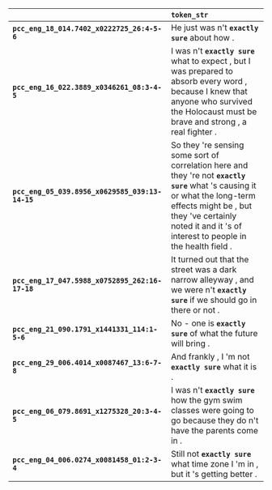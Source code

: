 |                                                 | `token_str`                                                                                                                                                                                                                               |
|:------------------------------------------------|:------------------------------------------------------------------------------------------------------------------------------------------------------------------------------------------------------------------------------------------|
| **`pcc_eng_18_014.7402_x0222725_26:4-5-6`**     | He just was n't __``exactly sure``__ about how .                                                                                                                                                                                          |
| **`pcc_eng_16_022.3889_x0346261_08:3-4-5`**     | I was n't __``exactly sure``__ what to expect , but I was prepared to absorb every word , because I knew that anyone who survived the Holocaust must be brave and strong , a real fighter .                                               |
| **`pcc_eng_05_039.8956_x0629585_039:13-14-15`** | So they 're sensing some sort of correlation here and they 're not __``exactly sure``__ what 's causing it or what the long-term effects might be , but they 've certainly noted it and it 's of interest to people in the health field . |
| **`pcc_eng_17_047.5988_x0752895_262:16-17-18`** | It turned out that the street was a dark narrow alleyway , and we were n't __``exactly sure``__ if we should go in there or not .                                                                                                         |
| **`pcc_eng_21_090.1791_x1441331_114:1-5-6`**    | No - one is __``exactly sure``__ of what the future will bring .                                                                                                                                                                          |
| **`pcc_eng_29_006.4014_x0087467_13:6-7-8`**     | And frankly , I 'm not __``exactly sure``__ what it is .                                                                                                                                                                                  |
| **`pcc_eng_06_079.8691_x1275328_20:3-4-5`**     | I was n't __``exactly sure``__ how the gym swim classes were going to go because they do n't have the parents come in .                                                                                                                   |
| **`pcc_eng_04_006.0274_x0081458_01:2-3-4`**     | Still not __``exactly sure``__ what time zone I 'm in , but it 's getting better .                                                                                                                                                        |
